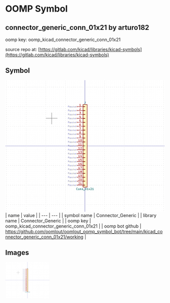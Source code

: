 # OOMP Symbol  
## connector_generic_conn_01x21  by arturo182  
  
oomp key: oomp_kicad_connector_generic_conn_01x21  
  
source repo at: [https://gitlab.com/kicad/libraries/kicad-symbols](https://gitlab.com/kicad/libraries/kicad-symbols)  
## Symbol  
  
[![working.png](working_600.png)](working.png)  
| name | value | 
| --- | --- | 
| symbol name | Connector_Generic | 
| library name | Connector_Generic | 
| oomp key | oomp_kicad_connector_generic_conn_01x21 | 
| oomp bot github | https://github.com/oomlout/oomlout_oomp_symbol_bot/tree/main/kicad_connector_generic_conn_01x21/working | 
## Images  
  
[![working.png](working_140.png)](working.png)  
